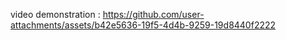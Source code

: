 video demonstration :
https://github.com/user-attachments/assets/b42e5636-19f5-4d4b-9259-19d8440f2222

